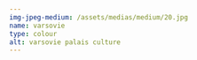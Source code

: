 ```yaml
---
img-jpeg-medium: /assets/medias/medium/20.jpg
name: varsovie
type: colour
alt: varsovie palais culture
---
```


